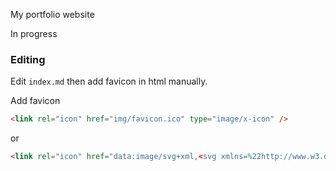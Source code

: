My portfolio website

In progress

### Editing

Edit `index.md` then add favicon in html manually.

Add favicon
```html
<link rel="icon" href="img/favicon.ico" type="image/x-icon" />
```
or
```html
<link rel="icon" href="data:image/svg+xml,<svg xmlns=%22http://www.w3.org/2000/svg%22 viewBox=%220 0 100 100%22><text y=%22.9em%22 font-size=%2290%22>👾</text></svg>"/>
```